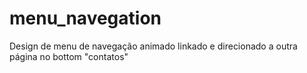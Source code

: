 # menu_navegation
Design de menu de navegação animado 
linkado e direcionado a outra página no bottom "contatos"
